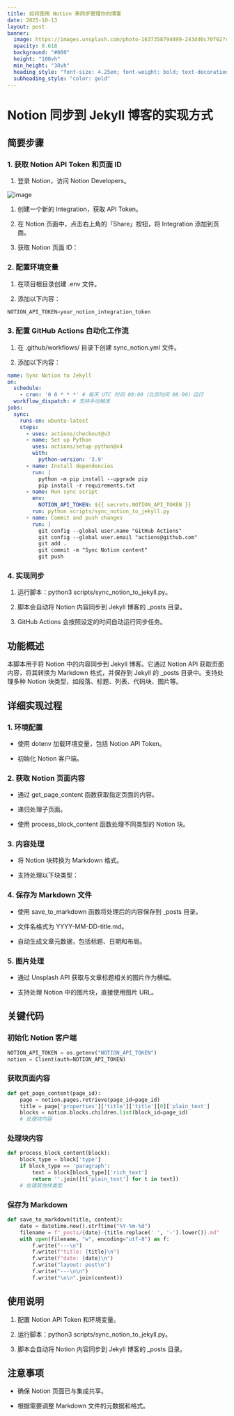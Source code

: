 ```yaml
---
title: 如何使用 Notion 来同步管理你的博客
date: 2025-10-13
layout: post
banner:
  image: https://images.unsplash.com/photo-1637358794899-243dd0c70f62?crop=entropy&cs=tinysrgb&fit=max&fm=jpg&ixid=M3w2OTIwMzJ8MHwxfHJhbmRvbXx8fHx8fHx8fDE3NjAzNDQyNTZ8&ixlib=rb-4.1.0&q=80&w=1080
  opacity: 0.618
  background: "#000"
  height: "100vh"
  min_height: "38vh"
  heading_style: "font-size: 4.25em; font-weight: bold; text-decoration: underline"
  subheading_style: "color: gold"
---
```


# Notion 同步到 Jekyll 博客的实现方式

## 简要步骤

### 1. 获取 Notion API Token 和页面 ID

1. 登录 Notion，访问 Notion Developers。

![image](https://prod-files-secure.s3.us-west-2.amazonaws.com/a7a0cc5a-89b9-4cda-8686-1fba0ca52f40/d19c1afe-dea5-4312-9333-786b0ba83054/image.png?X-Amz-Algorithm=AWS4-HMAC-SHA256&X-Amz-Content-Sha256=UNSIGNED-PAYLOAD&X-Amz-Credential=ASIAZI2LB466Y6BKMACO%2F20251013%2Fus-west-2%2Fs3%2Faws4_request&X-Amz-Date=20251013T083055Z&X-Amz-Expires=3600&X-Amz-Security-Token=IQoJb3JpZ2luX2VjEJj%2F%2F%2F%2F%2F%2F%2F%2F%2F%2FwEaCXVzLXdlc3QtMiJGMEQCIGR5Bhzt18KZn6nqOWQPXXjHiuNFi1zZ8h%2F8ThY8wR6xAiB11Su1ywAXJgYptqQltaJd5fomSVg1AmOLTwEqfkQjrir%2FAwhBEAAaDDYzNzQyMzE4MzgwNSIME01sgzK%2BSuBybthMKtwDE8gpaXpxqdQ%2F8EdS8VWoxqDK9foAqAezMwIcWXLDC8UrTwQKwbN7FzE%2FsNJxzMdcWTi%2FCN84F9BXGc%2Fhmg4dewv0RNNh7wTD2lUF7ADkfrMgA4FmfCtHHjgdbDtFH6b1sFPXEHiPg39pS2Y6S618YOsdvDC%2BvKy4kZJsRtiKxAHvl9yQB3nWunyhzRV4qb2Q5HcJbk4SrIGhKASiIm2Zi3oEXtxjkx4EdgaUvWljm10W1hx%2BbaON5%2FTWYjXnTBWASIsz62tGFk60dAzKanaMsAWurdH3RoMx4Kj6a%2FRZmr5ufCUj5q9zewlfOtoltwGD68QQXcuvhmpOFRCFOX0VktQrnlcYFnAEDSdjCvXlLLOluZjhU3DTPc07zjm3yQ8vf9URYsc4icZpxQe6hrmDQXSzZj%2FWaMeXsi2qJFevhL5NwKQhk0tKX105XfNlxJoOkGAKYXjOygtRkpVyhWNBHrqAaLOPxuExA0V1sy18l8fnGB1EDsD3uKKaZDrZWCSDS6HWkCmL9vY%2FwCyKS%2BTV89%2BLs2KJlFx8o71QcR%2BimcjLY7%2BYS%2BiWB34G8qALlfpvOqrjlAaZgP94Eh%2FHlNOLtYCXGDWanlEBYUlOb%2BgyS8Nabl90Sz0NJy2heTgwmtWyxwY6pgF1OBf6H8eaZCvAPImDYqRtfBov7q4kkGfR%2B3mdKIGGMVTtIt6evn%2B60WuLXOnWibWza9L611XSJv8mYNDKPk%2BpOubyMHDlCf8hY3aezxMIYAWI1T5SQffnAMoDinBrk54hkl%2F5efecxt4HRMAUMTo4bKncSJgHHKrhhJGEHg4ViSOH8CrDqG8h4tbLx9184d15oVPU636GQF3d9eGNBt9BRGNdopdF&X-Amz-Signature=895038148ab07378717db78cbf5014e56c53571d74878604b579b326b172feec&X-Amz-SignedHeaders=host&x-amz-checksum-mode=ENABLED&x-id=GetObject)

1. 创建一个新的 Integration，获取 API Token。

1. 在 Notion 页面中，点击右上角的「Share」按钮，将 Integration 添加到页面。

1. 获取 Notion 页面 ID：


### 2. 配置环境变量

1. 在项目根目录创建 .env 文件。

1. 添加以下内容：

```javascript
NOTION_API_TOKEN=your_notion_integration_token
```

### 3. 配置 GitHub Actions 自动化工作流

1. 在 .github/workflows/ 目录下创建 sync_notion.yml 文件。

1. 添加以下内容：

```yaml
name: Sync Notion to Jekyll
on:
  schedule:
    - cron: '0 0 * * *' # 每天 UTC 时间 00:00（北京时间 08:00）运行
  workflow_dispatch: # 支持手动触发
jobs:
  sync:
    runs-on: ubuntu-latest
    steps:
      - uses: actions/checkout@v3
      - name: Set up Python
        uses: actions/setup-python@v4
        with:
          python-version: '3.9'
      - name: Install dependencies
        run: |
          python -m pip install --upgrade pip
          pip install -r requirements.txt
      - name: Run sync script
        env:
          NOTION_API_TOKEN: ${{ secrets.NOTION_API_TOKEN }}
        run: python scripts/sync_notion_to_jekyll.py
      - name: Commit and push changes
        run: |
          git config --global user.name "GitHub Actions"
          git config --global user.email "actions@github.com"
          git add .
          git commit -m "Sync Notion content"
          git push
```

### 4. 实现同步

1. 运行脚本：python3 scripts/sync_notion_to_jekyll.py。

1. 脚本会自动将 Notion 内容同步到 Jekyll 博客的 _posts 目录。

1. GitHub Actions 会按照设定的时间自动运行同步任务。

## 功能概述

本脚本用于将 Notion 中的内容同步到 Jekyll 博客。它通过 Notion API 获取页面内容，将其转换为 Markdown 格式，并保存到 Jekyll 的 _posts 目录中。支持处理多种 Notion 块类型，如段落、标题、列表、代码块、图片等。

## 详细实现过程

### 1. 环境配置

- 使用 dotenv 加载环境变量，包括 Notion API Token。

- 初始化 Notion 客户端。

### 2. 获取 Notion 页面内容

- 通过 get_page_content 函数获取指定页面的内容。

- 递归处理子页面。

- 使用 process_block_content 函数处理不同类型的 Notion 块。

### 3. 内容处理

- 将 Notion 块转换为 Markdown 格式。

- 支持处理以下块类型：


### 4. 保存为 Markdown 文件

- 使用 save_to_markdown 函数将处理后的内容保存到 _posts 目录。

- 文件名格式为 YYYY-MM-DD-title.md。

- 自动生成文章元数据，包括标题、日期和布局。

### 5. 图片处理

- 通过 Unsplash API 获取与文章标题相关的图片作为横幅。

- 支持处理 Notion 中的图片块，直接使用图片 URL。

## 关键代码

### 初始化 Notion 客户端

```python
NOTION_API_TOKEN = os.getenv("NOTION_API_TOKEN")
notion = Client(auth=NOTION_API_TOKEN)
```

### 获取页面内容

```python
def get_page_content(page_id):
    page = notion.pages.retrieve(page_id=page_id)
    title = page['properties']['title']['title'][0]['plain_text']
    blocks = notion.blocks.children.list(block_id=page_id)
    # 处理块内容
```

### 处理块内容

```python
def process_block_content(block):
    block_type = block['type']
    if block_type == 'paragraph':
        text = block[block_type]['rich_text']
        return ''.join([t['plain_text'] for t in text])
    # 处理其他块类型
```

### 保存为 Markdown

```python
def save_to_markdown(title, content):
    date = datetime.now().strftime("%Y-%m-%d")
    filename = f"_posts/{date}-{title.replace(' ', '-').lower()}.md"
    with open(filename, "w", encoding="utf-8") as f:
        f.write("---\n")
        f.write(f"title: {title}\n")
        f.write(f"date: {date}\n")
        f.write("layout: post\n")
        f.write("---\n\n")
        f.write("\n\n".join(content))
```

## 使用说明

1. 配置 Notion API Token 和环境变量。

1. 运行脚本：python3 scripts/sync_notion_to_jekyll.py。

1. 脚本会自动将 Notion 内容同步到 Jekyll 博客的 _posts 目录。

## 注意事项

- 确保 Notion 页面已与集成共享。

- 根据需要调整 Markdown 文件的元数据和格式。